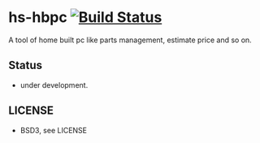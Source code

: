 # hs-hbpc [![Build Status](https://travis-ci.org/ynishi/hs-hbpc.svg?branch=master)](https://travis-ci.org/ynishi/hs-hbpc)
A tool of home built pc like parts management, estimate price and so on.

## Status
* under development.

## LICENSE
* BSD3, see LICENSE
